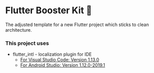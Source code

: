 # Flutter Booster Kit 🚀

The adjusted template for a new Flutter project which sticks to clean architecture.

### This project uses

- flutter_intl - localization plugin for IDE
    - [For Visual Studio Code: Version 1.13.0](https://marketplace.visualstudio.com/items?itemName=localizely.flutter-intl)
    - [For Android Studio: Version 1.12.0-2019.1](https://plugins.jetbrains.com/plugin/13666-flutter-intl/versions)
